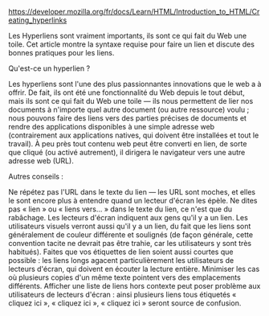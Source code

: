 https://developer.mozilla.org/fr/docs/Learn/HTML/Introduction_to_HTML/Creating_hyperlinks

Les Hyperliens sont vraiment importants, ils sont ce qui fait du Web une toile. Cet article montre la syntaxe requise pour faire un lien et discute des bonnes pratiques pour les liens.


Qu'est-ce un hyperlien ?

Les hyperliens sont l'une des plus passionnantes innovations que le web a à offrir. De fait, ils ont été une fonctionnalité du Web depuis le tout début, mais ils sont ce qui fait du Web une toile — ils nous permettent de lier nos documents à n'importe quel autre document (ou autre ressource) voulu ; nous pouvons faire des liens vers des parties précises de documents et rendre des applications disponibles à une simple adresse web (contrairement aux applications natives, qui doivent être installées et tout le travail). À peu près tout contenu web peut être converti en lien, de sorte que cliqué (ou activé autrement), il dirigera le navigateur vers une autre adresse web (URL).


Autres conseils :

Ne répétez pas l'URL dans le texte du lien — les URL sont moches, et elles le sont encore plus à entendre quand un lecteur d'écran les épèle.
Ne dites pas « lien » ou « liens vers... » dans le texte du lien, ce n'est que du rabâchage. Les lecteurs d'écran indiquent aux gens qu'il y a un lien. Les utilisateurs visuels verront aussi qu'il y a un lien, du fait que les liens sont généralement de couleur différente et soulignés (de façon générale, cette convention tacite ne devrait pas être trahie, car les utilisateurs y sont très habitués).
Faites que vos étiquettes de lien soient aussi courtes que possible : les liens longs agacent particulièrement les utilisateurs de lecteurs d'écran, qui doivent en écouter la lecture entière.
Minimiser les cas où plusieurs copies d'un même texte pointent vers des emplacements différents. Afficher une liste de liens hors contexte peut poser problème aux utilisateurs de lecteurs d'écran : ainsi plusieurs liens tous étiquetés « cliquez ici », « cliquez ici », « cliquez ici » seront source de confusion.
